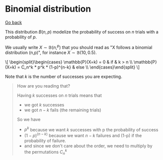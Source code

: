 # Binomial distribution

[Go back](..)

This distribution $B(n,p)$ modelize the probability
of success on $n$ trials with a probability of $p$.

We usually write $X \sim \mathbb{B}(n, ^p)$
that you should read as
"X follows a binomial distribution (n,p)",
for instance $X \sim \mathbb{B}(10, 0.5)$.

<div>
\[
\begin{split}\begin{cases}
\mathbb{P}(X=k) = 0 & if & k > n  \\
\mathbb{P}(X=k) =  C_n^k * p^k * (1-p)^{n-k}  & else  \\
\end{cases}\end{split}
\]
</div>

Note that $k$ is the number of successes you are
expecting.

> How are you reading that?
> 
> Having $k$ successes on $n$ trials means that
> 
> * we got $k$ successes
> * we got $n-k$ fails (the remaining trials)
> 
> So we have
> 
> * $p^k$ because we want $k$ successes with
> p the probability of success
> * $(1-p)^(n-k)$ because we want $n-k$ failures
> and (1-p) if the probability of failure.
> * and since we don't care about the order, we need
> to multiply by the permutations $C_n^k$